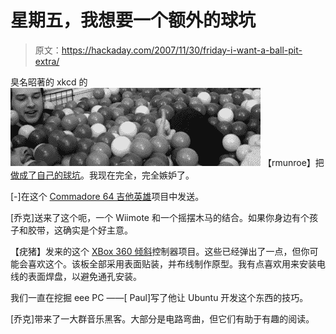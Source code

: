 # 星期五，我想要一个额外的球坑

> 原文：<https://hackaday.com/2007/11/30/friday-i-want-a-ball-pit-extra/>

臭名昭著的 xkcd 的![](img/961314fdf65a379f75a3aee944387dd5.png)
【rmunroe】把[做成了自己的球坑](http://blag.xkcd.com/2007/11/19/growing-up/)。我现在完全，完全嫉妒了。

[-]在这个 [Commadore 64 吉他英雄](http://freedomirc.net/~megaboz/shredz64/)项目中发送。

[乔克]送来了这个呃，一个 Wiimote 和一个摇摆木马的结合。如果你身边有个孩子和胶带，这确实是个好主意。

【疣猪】发来的这个 [XBox 360 倾斜](http://cortana.co.funpic.de/)控制器项目。这些已经弹出了一点，但你可能会喜欢这个。该板全部采用表面贴装，并布线制作原型。我有点喜欢用来安装电线的表面焊盘，以避免通孔安装。

我们一直在挖掘 eee PC ——[ Paul]写了他让 Ubuntu 开发这个东西的技巧。

[乔克]带来了一大群音乐黑客。大部分是电路弯曲，但它们有助于有趣的阅读。
